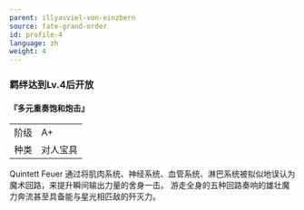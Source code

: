 ```yaml
---
parent: illyasviel-von-einzbern
source: fate-grand-order
id: profile-4
language: zh
weight: 4
---
```


### 羁绊达到Lv.4后开放

#### 『多元重奏饱和炮击』

<table>
  <tr><td>阶级</td><td>A+</td></tr>
  <tr><td>种类</td><td>对人宝具</td></tr>
</table>

Quintett Feuer
通过将肌肉系统、神经系统、血管系统、淋巴系统被拟似地误认为魔术回路，来提升瞬间输出力量的舍身一击。
游走全身的五种回路奏响的雄壮魔力奔流甚至具备能与星光相匹敌的歼灭力。
